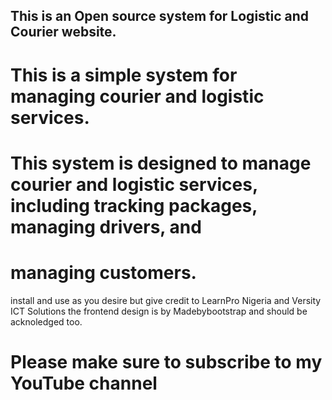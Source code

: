 ## This is an Open source system for Logistic and Courier website.
# This is a simple system for managing courier and logistic services.
# This system is designed to manage courier and logistic services, including tracking packages, managing drivers, and
# managing customers.
install and use as you desire but give credit to LearnPro Nigeria and Versity ICT Solutions
the frontend design is by Madebybootstrap and should be acknoledged too.

# Please make sure to subscribe to my YouTube channel